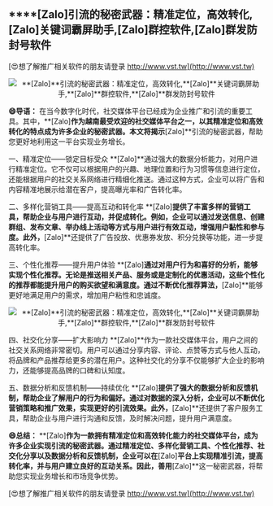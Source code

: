 ## ****[Zalo]**引流的秘密武器：精准定位，高效转化,**[Zalo]**关键词霸屏助手,**[Zalo]**群控软件,**[Zalo]**群发防封号软件**

[😍想了解推广相关软件的朋友请登录 http://www.vst.tw](http://www.vst.tw)

 <center><img src="https://vst.tw/MP4/tuiguang/png/5.png" alt="**[Zalo]**引流的秘密武器：精准定位，高效转化,**[Zalo]**关键词霸屏助手,**[Zalo]**群控软件,**[Zalo]**群发防封号软件"></center>

**😄导语：**
在当今数字化时代，社交媒体平台已经成为企业推广和引流的重要工具。其中，**[Zalo]**作为越南最受欢迎的社交媒体平台之一，以其精准定位和高效转化的特点成为许多企业的秘密武器。本文将揭示**[Zalo]**引流的秘密武器，帮助您更好地利用这一平台实现业务增长。

一、精准定位——锁定目标受众
**[Zalo]**通过强大的数据分析能力，对用户进行精准定位。它不仅可以根据用户的兴趣、地理位置和行为习惯等信息进行定位，还能根据用户的社交关系网络进行精细化推送。通过这种方式，企业可以将广告和内容精准地展示给潜在客户，提高曝光率和广告转化率。

二、多样化营销工具——提高互动和转化率
**[Zalo]**提供了丰富多样的营销工具，帮助企业与用户进行互动，并促成转化。例如，企业可以通过发送信息、创建群组、发布文章、举办线上活动等方式与用户进行有效互动，增强用户黏性和参与度。此外，**[Zalo]**还提供了广告投放、优惠券发放、积分兑换等功能，进一步提高转化率。

三、个性化推荐——提升用户体验
**[Zalo]**通过对用户行为和喜好的分析，能够实现个性化推荐。无论是推送相关产品、服务或是定制化的优惠活动，这些个性化的推荐都能提升用户的购买欲望和满意度。通过不断优化推荐算法，**[Zalo]**能够更好地满足用户的需求，增加用户粘性和忠诚度。

 <center><img src="https://vst.tw/MP4/tuiguang/png/0.png" alt="**[Zalo]**引流的秘密武器：精准定位，高效转化,**[Zalo]**关键词霸屏助手,**[Zalo]**群控软件,**[Zalo]**群发防封号软件"></center>

四、社交化分享——扩大影响力
**[Zalo]**作为一款社交媒体平台，用户之间的社交关系网络非常密切。用户可以通过分享内容、评论、点赞等方式与他人互动，将品牌和产品推荐给更多的潜在用户。这种社交化的分享不仅能够扩大企业的影响力，还能够提高品牌的口碑和认知度。

五、数据分析和反馈机制——持续优化
**[Zalo]**提供了强大的数据分析和反馈机制，帮助企业了解用户的行为和偏好。通过对数据的深入分析，企业可以不断优化营销策略和推广效果，实现更好的引流效果。此外，**[Zalo]**还提供了客户服务工具，帮助企业与用户进行沟通和反馈，及时解决问题，提升用户满意度。

**😄总结：**
**[Zalo]**作为一款拥有精准定位和高效转化能力的社交媒体平台，成为许多企业实现引流的秘密武器。通过精准定位、多样化营销工具、个性化推荐、社交化分享以及数据分析和反馈机制，企业可以在**[Zalo]**平台上实现精准引流，提高转化率，并与用户建立良好的互动关系。因此，善用**[Zalo]**这一秘密武器，将帮助您实现业务增长和市场竞争优势。

[😍想了解推广相关软件的朋友请登录 http://www.vst.tw](http://www.vst.tw)



